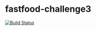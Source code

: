 # fastfood-challenge3
[![Build Status](https://travis-ci.org/walimike/fastfood-challenge3.svg?branch=160883572-helloworld)](https://travis-ci.org/walimike/fastfood-challenge3)
